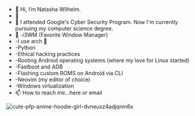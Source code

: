 - 👋 Hi, I’m Natasha Wilhelm. 
- 👀  
- 🌱 I attended Google's Cyber Security Program. Now I'm currently pursuing my computer science degree.
- 💞️ -i3WM (Favorite Window Manager)
-    -I use arch 💞️
-    -Python
-    -Ethical hacking practices
-    -Rooting Android operating systems (where my love for Linux started)
-    -Fastboot and ADB
-    -Flashing custom ROMS on Android via CLI
-    -Neovim (my editor of choice)
-    -Windows virtualization 
- 📫 How to reach me...here or email


<!---
Ndub40/Ndub40 is a ✨ special ✨ repository because its `README.md` (this file) appears on your GitHub profile.
You can click the Preview link to take a look at your changes.
--->
![cute-pfp-anime-hoodie-girl-dvneuxz4adjqnm6x](https://github.com/NDub40/Ndub40/assets/96153503/ea07b92b-66f7-4b5a-a74f-249182e26252)

